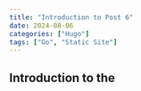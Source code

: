 ```yaml
---
title: "Introduction to Post 6"
date: 2024-08-06
categories: ["Hugo"]
tags: ["Go", "Static Site"]
---
```


## Introduction to the